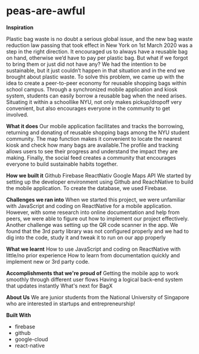 # peas-are-awful

**Inspiration**

Plastic bag waste is no doubt a serious global issue, and the new bag waste reduction law passing that took effect in New York on 1st March 2020 was a step in the right direction. It encouraged us to always have a reusable bag on hand, otherwise we’d have to pay per plastic bag.
But what if we forgot to bring them or just did not have any? We had the intention to be sustainable, but it just couldn’t happen in that situation and in the end we brought about plastic waste.
To solve this problem, we came up with the idea to create a peer-to-peer economy for reusable shopping bags within school campus. Through a synchronized mobile application and kiosk system, students can easily borrow a reusable bag when the need arises. Situating it within a schoollike NYU, not only makes pickup/dropoff very convenient, but also encourages everyone in the community to get involved.

**What it does**
Our mobile application facilitates and tracks the borrowing, returning and donating of reusable shopping bags among the NYU student community. The map function makes it convenient to locate the nearest kiosk and check how many bags are available.The profile and tracking allows users to see their progress and understand the impact they are making. Finally, the social feed creates a community that encourages everyone to build sustainable habits together.

**How we built it**
Github
Firebase
ReactNativ
Google Maps API
We started by setting up the developer environment using Github and ReachNative to build the mobile application. To create the database, we used Firebase.

**Challenges we ran into**
When we started this project, we were unfamiliar with JavaScript and coding on ReactNative for a mobile application. However, with some research into online documentation and help from peers, we were able to figure out how to implement our project effectively.
Another challenge was setting up the QR code scanner in the app. We found that the 3rd party library was not configured properly and we had to dig into the code, study it and tweak it to run on our app properly

**What we learnt**
How to use JavaScript and coding on ReactNative with little/no prior experience
How to learn from documentation quickly and implement new or 3rd party code.

**Accomplishments that we're proud of**
Getting the mobile app to work smoothly through different user flows
Having a logical back-end system that updates instantly
What's next for BagX

**About Us**
We are junior students from the National University of Singapore who are interested in startups and entrepreneurship!

**Built With**
- firebase
- github
- google-cloud
- react-native
